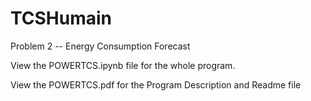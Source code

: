 # TCSHumain
Problem 2 -- Energy Consumption Forecast

View the POWERTCS.ipynb file for the whole program.

View the POWERTCS.pdf for the Program Description and Readme file
